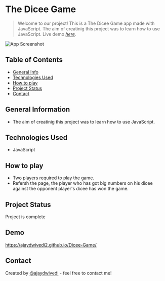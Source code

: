 # The Dicee Game
> Welcome to our project! This is a The Dicee Game app made with JavaScript. The aim of creatinig this project was to learn how to use JavaScript.
> Live demo [_here_](https://ajaydwivedi2.github.io/Dicee-Game/). <!-- If you have the project hosted somewhere, include the link here. -->

![App Screenshot](https://raw.githubusercontent.com/Ajaydwivedi2/Dicee-Game/main/Dicee%20Game.png)

## Table of Contents
* [General Info](#general-information)
* [Technologies Used](#technologies-used)
* [How to play](#how-to-play)
* [Project Status](#project-status)
* [Contact](#contact)


## General Information
- The aim of creatinig this project was to learn how to use JavaScript.

## Technologies Used
- JavaScript

## How to play
- Two players required to play the game.
- Refersh the page, the player who has got big numbers on his dicee against the opponent player's dicee has won the game.

## Project Status
Project is complete

## Demo
https://ajaydwivedi2.github.io/Dicee-Game/

## Contact
Created by [@ajaydwivedi](https://github.com/Ajaydwivedi2) - feel free to contact me!
